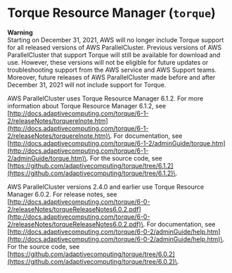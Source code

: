 # Torque Resource Manager \(`torque`\)<a name="schedulers.torque"></a>

**Warning**  
Starting on December 31, 2021, AWS will no longer include Torque support for all released versions of AWS ParallelCluster\. Previous versions of AWS ParallelCluster that support Torque will still be available for download and use\. However, these versions will not be eligible for future updates or troubleshooting support from the AWS service and AWS Support teams\. Moreover, future releases of AWS ParallelCluster made before and after December 31, 2021 will not include support for Torque\.

AWS ParallelCluster uses Torque Resource Manager 6\.1\.2\. For more information about Torque Resource Manager 6\.1\.2, see [http://docs.adaptivecomputing.com/torque/6-1-2/releaseNotes/torquerelnote.htm](http://docs.adaptivecomputing.com/torque/6-1-2/releaseNotes/torquerelnote.htm)\. For documentation, see [http://docs.adaptivecomputing.com/torque/6-1-2/adminGuide/torque.htm](http://docs.adaptivecomputing.com/torque/6-1-2/adminGuide/torque.htm)\. For the source code, see [https://github.com/adaptivecomputing/torque/tree/6.1.2](https://github.com/adaptivecomputing/torque/tree/6.1.2)\.

AWS ParallelCluster versions 2\.4\.0 and earlier use Torque Resource Manager 6\.0\.2\. For release notes, see [http://docs.adaptivecomputing.com/torque/6-0-2/releaseNotes/torqueReleaseNotes6.0.2.pdf](http://docs.adaptivecomputing.com/torque/6-0-2/releaseNotes/torqueReleaseNotes6.0.2.pdf)\. For documentation, see [http://docs.adaptivecomputing.com/torque/6-0-2/adminGuide/help.htm](http://docs.adaptivecomputing.com/torque/6-0-2/adminGuide/help.htm)\. For the source code, see [https://github.com/adaptivecomputing/torque/tree/6.0.2](https://github.com/adaptivecomputing/torque/tree/6.0.2)\.